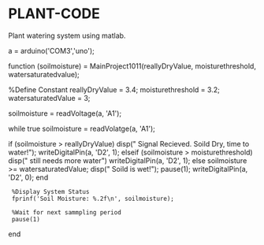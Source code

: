 # PLANT-CODE
Plant watering system using matlab.

a = arduino('COM3','uno');

function (soilmoisture) = MainProject1011(reallyDryValue, moisturethreshold, watersaturatedvalue);

%Define Constant
reallyDryValue = 3.4;
moisturethreshold = 3.2;
watersaturatedValue = 3;

soilmoisture = readVoltage(a, 'A1');

while true
soilmoisture = readVolatge(a, 'A1');

  if (soilmoisture > reallyDryValue)
     disp(" Signal Recieved. Soild Dry, time to water!");
     writeDigitalPin(a, 'D2', 1);
  elseif (soilmoisture > moisturethreshold)
     disp(" still needs more water")
     writeDigitalPin(a, 'D2', 1);
  else
     soilmoisture >= watersaturatedValue;
     disp("  Soild is wet!");
     pause(1);
     writeDigitalPin(a, 'D2', 0);
  end


     %Display System Status
     fprinf('Soil Moisture: %.2f\n', soilmoisture);

     %Wait for next sammpling period
     pause(1)

  end
